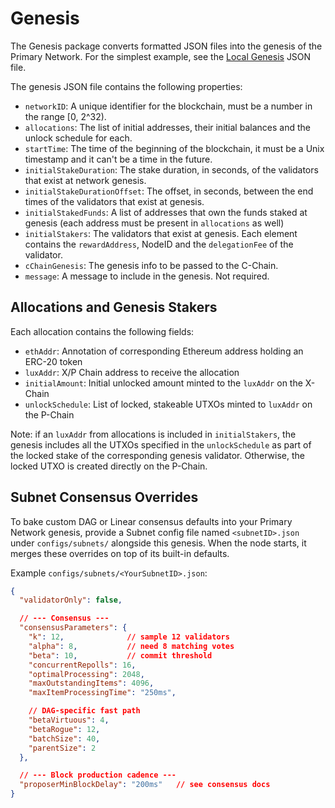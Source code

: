 # Genesis

The Genesis package converts formatted JSON files into the genesis of the Primary Network. For the simplest example, see the [Local Genesis](./genesis_local.json) JSON file.

The genesis JSON file contains the following properties:

- `networkID`: A unique identifier for the blockchain, must be a number in the range [0, 2^32).
- `allocations`: The list of initial addresses, their initial balances and the unlock schedule for each.
- `startTime`: The time of the beginning of the blockchain, it must be a Unix
  timestamp and it can't be a time in the future.
- `initialStakeDuration`: The stake duration, in seconds, of the validators that exist at network genesis.
- `initialStakeDurationOffset`: The offset, in seconds, between the end times
  of the validators that exist at genesis.
- `initialStakedFunds`: A list of addresses that own the funds staked at genesis
  (each address must be present in `allocations` as well)
- `initialStakers`: The validators that exist at genesis. Each element contains
  the `rewardAddress`, NodeID and the `delegationFee` of the validator.
- `cChainGenesis`: The genesis info to be passed to the C-Chain.
- `message`: A message to include in the genesis. Not required.

## Allocations and Genesis Stakers

Each allocation contains the following fields:

- `ethAddr`: Annotation of corresponding Ethereum address holding an ERC-20 token
- `luxAddr`: X/P Chain address to receive the allocation
- `initialAmount`: Initial unlocked amount minted to the `luxAddr` on the X-Chain
- `unlockSchedule`: List of locked, stakeable UTXOs minted to `luxAddr` on the P-Chain

Note: if an `luxAddr` from allocations is included in `initialStakers`, the genesis includes
all the UTXOs specified in the `unlockSchedule` as part of the locked stake of the corresponding
genesis validator. Otherwise, the locked UTXO is created directly on the P-Chain.

## Subnet Consensus Overrides

To bake custom DAG or Linear consensus defaults into your Primary Network genesis,
provide a Subnet config file named `<subnetID>.json` under `configs/subnets/` alongside this genesis.
When the node starts, it merges these overrides on top of its built-in defaults.

Example `configs/subnets/<YourSubnetID>.json`:
```json
{
  "validatorOnly": false,

  // --- Consensus ---
  "consensusParameters": {
    "k": 12,              // sample 12 validators
    "alpha": 8,           // need 8 matching votes
    "beta": 10,           // commit threshold
    "concurrentRepolls": 16,
    "optimalProcessing": 2048,
    "maxOutstandingItems": 4096,
    "maxItemProcessingTime": "250ms",

    // DAG-specific fast path
    "betaVirtuous": 4,
    "betaRogue": 12,
    "batchSize": 40,
    "parentSize": 2
  },

  // --- Block production cadence ---
  "proposerMinBlockDelay": "200ms"   // see consensus docs
}
```
